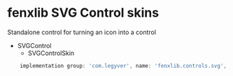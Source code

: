 # fenxlib SVG Control skins
Standalone control for turning an icon into a control

- SVGControl
    - SVGControlSkin

```gradle
    implementation group: 'com.legyver', name: 'fenxlib.controls.svg', version: '3.0.0-alpha.10'
```